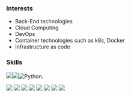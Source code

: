 ### Interests

* Back-End technologies
* Cloud Computing
* DevOps
* Container technologies such as k8s, Docker
* Infrastructure as code

### Skills

<img src="https://img.shields.io/badge/aws-232F3E?style=for-the-badge&logo=aws&logoColor=white"><img src="https://img.shields.io/badge/linux-696969?style=for-the-badge&logo=linux&logoColor=black"><img alt="Python" src ="https://img.shields.io/badge/Python-3776AB.svg?&style=for-the-badge&logo=Python&logoColor=white"/>.



<!-- 깃헙 레포 사용 언어 수 -->
<img src="https://img.shields.io/github.com/icebear2n2/languages/count/beygee/survive">
<!-- 깃헙 레포 최다빈도 언어 -->
<img src="https://img.shields.io/https://github.com/icebear2n2/languages/top/beygee/survive">
<!-- 깃헙 레포 코드 용량 -->
<img src="https://img.shields.io/https://github.com/icebear2n2/languages/code-size/beygee/survive">
<!-- 깃헙 레포 용량 -->
<img src="https://img.shields.io/https://github.com/icebear2n2/repo-size/beygee/survive">
<!-- 깃헙 레포 오픈 이슈 개수 -->
<img src="https://img.shields.io/https://github.com/icebear2n2/issues/beygee/survive">
<!-- 깃헙 레포 닫힌 이슈 개수 -->
<img src="https://img.shields.io/https://github.com/icebear2n2/issues-closed/beygee/survive">
<!-- 깃헙 레포 주간 커밋 수 -->
<img src="https://img.shields.io/https://github.com/icebear2n2/commit-activity/w/beygee/survive">
<!-- 깃헙 레포 라스트 커밋 날짜 -->
<img src="https://img.shields.io/https://github.com/icebear2n2/last-commit/beygee/survive">

